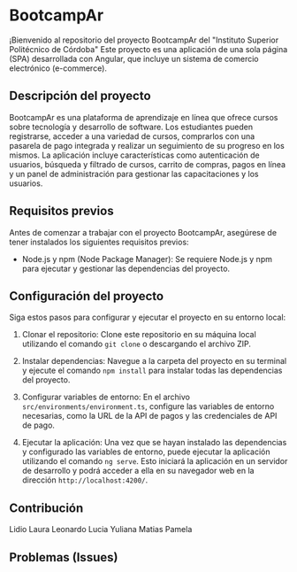 # BootcampAr

¡Bienvenido al repositorio del proyecto BootcampAr del "Instituto Superior Politécnico de Córdoba" Este proyecto es una aplicación de una sola página (SPA) desarrollada con Angular, que incluye un sistema de comercio electrónico (e-commerce).

## Descripción del proyecto

BootcampAr es una plataforma de aprendizaje en línea que ofrece cursos sobre tecnología y desarrollo de software. Los estudiantes pueden registrarse, acceder a una variedad de cursos, comprarlos con una pasarela de pago integrada y realizar un seguimiento de su progreso en los mismos. La aplicación incluye características como autenticación de usuarios, búsqueda y filtrado de cursos, carrito de compras, pagos en línea y un panel de administración para gestionar las capacitaciones y los usuarios.

## Requisitos previos

Antes de comenzar a trabajar con el proyecto BootcampAr, asegúrese de tener instalados los siguientes requisitos previos:

- Node.js y npm (Node Package Manager): Se requiere Node.js y npm para ejecutar y gestionar las dependencias del proyecto.

## Configuración del proyecto

Siga estos pasos para configurar y ejecutar el proyecto en su entorno local:

1. Clonar el repositorio: Clone este repositorio en su máquina local utilizando el comando `git clone` o descargando el archivo ZIP.

2. Instalar dependencias: Navegue a la carpeta del proyecto en su terminal y ejecute el comando `npm install` para instalar todas las dependencias del proyecto.

3. Configurar variables de entorno: En el archivo `src/environments/environment.ts`, configure las variables de entorno necesarias, como la URL de la API de pagos y las credenciales de API de pago.

4. Ejecutar la aplicación: Una vez que se hayan instalado las dependencias y configurado las variables de entorno, puede ejecutar la aplicación utilizando el comando `ng serve`. Esto iniciará la aplicación en un servidor de desarrollo y podrá acceder a ella en su navegador web en la dirección `http://localhost:4200/`.

## Contribución
Lidio
Laura
Leonardo
Lucia
Yuliana
Matias
Pamela

## Problemas (Issues)
